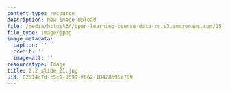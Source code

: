 ```yaml
---
content_type: resource
description: New image Upload
file: /media/https%3A/open-learning-course-data-rc.s3.amazonaws.com/15-s21-nuts-and-bolts-of-business-plans-january-iap-2014/62514c7dc5c98599f66218428b96a799_2.2_slide_21.jpg
file_type: image/jpeg
image_metadata:
  caption: ''
  credit: ''
  image-alt: ''
resourcetype: Image
title: 2.2_slide_21.jpg
uid: 62514c7d-c5c9-8599-f662-18428b96a799
---
```

